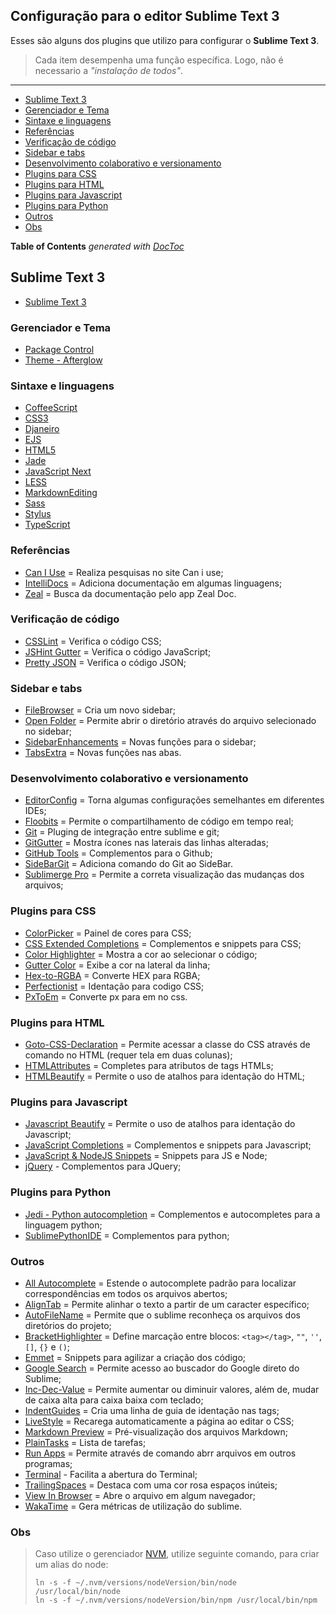 ## Configuração para o editor Sublime Text 3

Esses são alguns dos plugins que utilizo para configurar o **Sublime Text 3**.

>Cada item desempenha uma função específica. Logo, não é necessario a *"instalação de todos"*.

---

- [Sublime Text 3](#sublime-text-3)
 - [Gerenciador e Tema](#gerenciador-e-tema)
 - [Sintaxe e linguagens](#sintaxe-e-linguagens)
 - [Referências](#referências)
 - [Verificação de código](#verificação-de-código)
 - [Sidebar e tabs](#sidebar-e-tabs)
 - [Desenvolvimento colaborativo e versionamento](#desenvolvimento-colaborativo-e-versionamento)
 - [Plugins para CSS](#plugins-para-css)
 - [Plugins para HTML](#plugins-para-html)
 - [Plugins para Javascript](#plugins-para-javascript)
 - [Plugins para Python](#plugins-para-python)
 - [Outros](#outros)
 - [Obs](#obs)

**Table of Contents**  *generated with [DocToc](http://doctoc.herokuapp.com/)*

## Sublime Text 3

- [Sublime Text 3](http://www.sublimetext.com/3)

### Gerenciador e Tema

- [Package Control](https://packagecontrol.io/installation)
- [Theme - Afterglow](https://packagecontrol.io/packages/Theme%20-%20Afterglow)


### Sintaxe e linguagens

- [CoffeeScript](https://packagecontrol.io/packages/CoffeeScript)
- [CSS3](https://packagecontrol.io/packages/CSS3)
- [Djaneiro](https://packagecontrol.io/packages/Djaneiro)
- [EJS](https://packagecontrol.io/packages/EJS)
- [HTML5](https://packagecontrol.io/packages/HTML5)
- [Jade](https://packagecontrol.io/packages/Jade)
- [JavaScript Next](https://packagecontrol.io/packages/JavaScriptNext%20-%20ES6%20Syntax)
- [LESS](https://packagecontrol.io/packages/LESS)
- [MarkdownEditing](https://packagecontrol.io/packages/MarkdownEditing)
- [Sass](https://packagecontrol.io/packages/Sass)
- [Stylus](https://packagecontrol.io/packages/Stylus)
- [TypeScript](https://packagecontrol.io/packages/TypeScript)


### Referências

- [Can I Use](https://packagecontrol.io/packages/Can%20I%20Use) = Realiza pesquisas no site Can i use;
- [IntelliDocs](https://packagecontrol.io/packages/IntelliDocs) = Adiciona documentação em algumas linguagens;
- [Zeal](https://packagecontrol.io/packages/Zeal) = Busca da documentação pelo app Zeal Doc.


### Verificação de código

- [CSSLint](https://packagecontrol.io/packages/CSSLint) = Verifica o código CSS;
- [JSHint Gutter](https://packagecontrol.io/packages/JSHint%20Gutter) = Verifica o código JavaScript;
- [Pretty JSON](https://packagecontrol.io/packages/Pretty%20JSON) = Verifica o código JSON;


### Sidebar e tabs

- [FileBrowser](https://packagecontrol.io/packages/FileBrowser) = Cria um novo sidebar;
- [Open Folder](https://packagecontrol.io/packages/Open%20Folder) = Permite abrir o diretório através do arquivo selecionado no sidebar;
- [SidebarEnhancements](https://packagecontrol.io/packages/SideBarEnhancements) = Novas funções para o sidebar;
- [TabsExtra](https://packagecontrol.io/packages/TabsExtra) = Novas funções nas abas.


### Desenvolvimento colaborativo e versionamento

- [EditorConfig](https://packagecontrol.io/packages/EditorConfig) = Torna algumas configurações semelhantes em diferentes IDEs;
- [Floobits](https://packagecontrol.io/packages/Floobits) = Permite o compartilhamento de código em tempo real;
- [Git](https://packagecontrol.io/packages/Git) = Pluging de integração entre sublime e git;
- [GitGutter](https://packagecontrol.io/packages/GitGutter) = Mostra ícones nas laterais das linhas alteradas;
- [GitHub Tools](https://packagecontrol.io/packages/Github%20Tools) = Complementos para o Github;
- [SideBarGit](https://packagecontrol.io/packages/SideBarGit) = Adiciona comando do Git ao SideBar.
- [Sublimerge Pro](https://packagecontrol.io/packages/Sublimerge%20Pro) = Permite a correta visualização das mudanças dos arquivos;


### Plugins para CSS

- [ColorPicker](https://packagecontrol.io/packages/ColorPicker) = Painel de cores para CSS;
- [CSS Extended Completions](https://packagecontrol.io/packages/CSS%20Extended%20Completions) = Complementos e snippets para CSS;
- [Color Highlighter](https://packagecontrol.io/packages/Color%20Highlighter) = Mostra a cor ao selecionar o código;
- [Gutter Color](https://packagecontrol.io/packages/Gutter%20Color) = Exibe a cor na lateral da linha;
- [Hex-to-RGBA](https://packagecontrol.io/packages/Hex-to-RGBA) = Converte HEX para RGBA;
- [Perfectionist](https://packagecontrol.io/packages/Perfectionist) = Identação para codigo CSS;
- [PxToEm](https://packagecontrol.io/packages/PxToEm?__s=kxwizasuqyiboujuchnz) = Converte px para em no css.


### Plugins para HTML

- [Goto-CSS-Declaration](https://packagecontrol.io/packages/Goto-CSS-Declaration) = Permite acessar a classe do CSS através de comando no HTML (requer tela em duas colunas);
- [HTMLAttributes](https://packagecontrol.io/packages/HTMLAttributes) = Completes para atributos de tags HTMLs;
- [HTMLBeautify](https://packagecontrol.io/packages/HTMLBeautify) = Permite o uso de atalhos para identação do HTML;


### Plugins para Javascript

- [Javascript Beautify](https://packagecontrol.io/packages/Javascript%20Beautify) =  Permite o uso de atalhos para identação do Javascript;
- [JavaScript Completions](https://packagecontrol.io/packages/JavaScript%20Completions) = Complementos e snippets para Javascript;
- [JavaScript & NodeJS Snippets](https://packagecontrol.io/packages/JavaScript%20&%20NodeJS%20Snippets) = Snippets para JS e Node;
- [jQuery](https://packagecontrol.io/packages/jQuery) - Complementos para JQuery;


### Plugins para Python

- [Jedi - Python autocompletion](https://packagecontrol.io/packages/Jedi%20-%20Python%20autocompletion) = Complementos e autocompletes para a linguagem python;
- [SublimePythonIDE](https://packagecontrol.io/packages/SublimePythonIDE) = Complementos para python;


### Outros

- [All Autocomplete](https://packagecontrol.io/packages/All%20Autocomplete?__s=kxwizasuqyiboujuchnz) = Estende o autocomplete padrão para localizar correspondências em todos os arquivos abertos;
- [AlignTab](https://packagecontrol.io/packages/AlignTab) = Permite alinhar o texto a partir de um caracter específico;
- [AutoFileName](https://packagecontrol.io/packages/AutoFileName) = Permite que o sublime reconheça os arquivos dos diretórios do projeto;
- [BracketHighlighter](https://packagecontrol.io/packages/BracketHighlighter) = Define marcação entre blocos: `<tag></tag>`, `""`, `''`, `[]`, `{}` e `()`;
- [Emmet](https://packagecontrol.io/packages/Emmet) = Snippets para agilizar a criação dos código;
- [Google Search](https://packagecontrol.io/packages/Google%20Search) = Permite acesso ao buscador do Google direto do Sublime;
- [Inc-Dec-Value](https://packagecontrol.io/packages/Inc-Dec-Value) = Permite aumentar ou diminuir valores, além de, mudar de caixa alta para caixa baixa com teclado;
- [IndentGuides](https://packagecontrol.io/packages/IndentGuides) = Cria uma linha de guia de identação nas tags;
- [LiveStyle](https://packagecontrol.io/packages/LiveStyle) = Recarega automaticamente a página ao editar o CSS;
- [Markdown Preview](https://packagecontrol.io/packages/Markdown%20Preview) = Pré-visualização dos arquivos Markdown;
- [PlainTasks](https://packagecontrol.io/packages/PlainTasks) = Lista de tarefas;
- [Run Apps](https://packagecontrol.io/packages/Run%20Apps) = Permite através de comando abrr arquivos em outros programas;
- [Terminal](https://packagecontrol.io/packages/Terminal#custom-parameters) - Facilita a abertura do Terminal;
- [TrailingSpaces](https://packagecontrol.io/packages/TrailingSpaces) = Destaca com uma cor rosa espaços inúteis;
- [View In Browser](https://packagecontrol.io/packages/View%20In%20Browser) = Abre o arquivo em algum navegador;
- [WakaTime](https://packagecontrol.io/packages/WakaTime) = Gera métricas de utilização do sublime.


### Obs

> Caso utilize o gerenciador [NVM](https://github.com/creationix/nvm), utilize seguinte comando, para criar um alias do node:
> ```
> ln -s -f ~/.nvm/versions/nodeVersion/bin/node /usr/local/bin/node
> ln -s -f ~/.nvm/versions/nodeVersion/bin/npm /usr/local/bin/npm
> ```